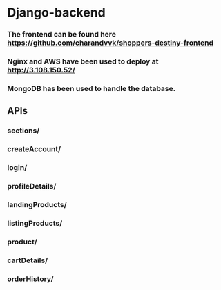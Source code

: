 # Django-backend

### The frontend can be found here https://github.com/charandvvk/shoppers-destiny-frontend
### Nginx and AWS have been used to deploy at http://3.108.150.52/
### MongoDB has been used to handle the database.

## APIs

### sections/
### createAccount/
### login/
### profileDetails/
### landingProducts/
### listingProducts/
### product/
### cartDetails/
### orderHistory/
